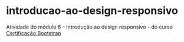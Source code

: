 # introducao-ao-design-responsivo

Atividade do módulo 6 - Introdução ao design responsivo - do curso [Certificação Bootstrap](http://www.certificacaobootstrap.com.br/)
